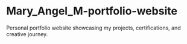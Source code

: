 # Mary_Angel_M-portfolio-website
Personal portfolio website showcasing my projects, certifications, and creative journey.
